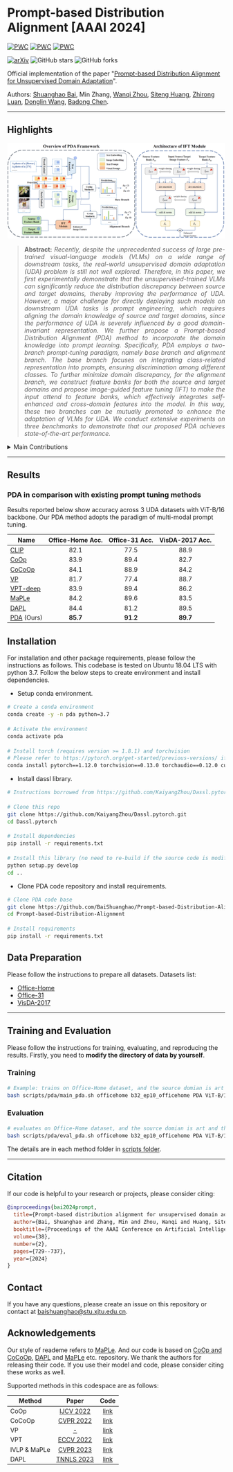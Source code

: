 # Prompt-based Distribution Alignment [AAAI 2024]

[![PWC](https://img.shields.io/endpoint.svg?url=https://paperswithcode.com/badge/prompt-based-distribution-alignment-for/unsupervised-domain-adaptation-on-office-home)](https://paperswithcode.com/sota/unsupervised-domain-adaptation-on-office-home?p=prompt-based-distribution-alignment-for)
[![PWC](https://img.shields.io/endpoint.svg?url=https://paperswithcode.com/badge/prompt-based-distribution-alignment-for/unsupervised-domain-adaptation-on-office-31)](https://paperswithcode.com/sota/unsupervised-domain-adaptation-on-office-31?p=prompt-based-distribution-alignment-for)
[![PWC](https://img.shields.io/endpoint.svg?url=https://paperswithcode.com/badge/prompt-based-distribution-alignment-for/unsupervised-domain-adaptation-on-visda2017)](https://paperswithcode.com/sota/unsupervised-domain-adaptation-on-visda2017?p=prompt-based-distribution-alignment-for)

[![arXiv](https://img.shields.io/badge/arXiv-2312.09553v2-b31b1b.svg)](https://arxiv.org/abs/2312.09553v2)
![GitHub stars](https://img.shields.io/github/stars/BaiShuanghao/Prompt-based-Distribution-Alignment)
![GitHub forks](https://img.shields.io/github/forks/BaiShuanghao/Prompt-based-Distribution-Alignment)

Official implementation of the paper "[Prompt-based Distribution Alignment for Unsupervised Domain Adaptation](https://arxiv.org/abs/2312.09553v2)".

Authors: [Shuanghao Bai](https://scholar.google.com/citations?user=xhd94DIAAAAJ&hl=zh-CN), Min Zhang, [Wanqi Zhou](https://scholar.google.com/citations?user=3Q_3PR8AAAAJ&hl=zh-CN), [Siteng Huang](https://scholar.google.com/citations?user=mhpkWSYAAAAJ&hl=zh-CN&oi=ao), [Zhirong Luan](https://scholar.google.com/citations?user=mJNCeucAAAAJ&hl=zh-CN), [Donglin Wang](https://scholar.google.com/citations?user=-fo6wdwAAAAJ&hl=zh-CN), [Badong Chen](https://scholar.google.com/citations?user=mq6tPX4AAAAJ&hl=zh-CN&oi=ao).
<hr />

## Highlights

![main figure](model.jpg)
> **<p align="justify"> Abstract:** *Recently, despite the unprecedented success of large pre-trained visual-language models (VLMs) on a wide range of downstream tasks, the real-world unsupervised domain adaptation (UDA) problem is still not well explored.
Therefore, in this paper, we first experimentally demonstrate that the unsupervised-trained VLMs can significantly reduce the distribution discrepancy between source and target domains, thereby improving the performance of UDA. 
However, a major challenge for directly deploying such models on downstream UDA tasks is prompt engineering, which requires aligning the domain knowledge of source and target domains, since the performance of UDA is severely influenced by a good domain-invariant representation.
We further propose a Prompt-based Distribution Alignment (PDA) method to incorporate the domain knowledge into prompt learning. Specifically, PDA employs a two-branch prompt-tuning paradigm, namely base branch and alignment branch.
The base branch focuses on integrating class-related representation into prompts, ensuring discrimination among different classes. 
To further minimize domain discrepancy, for the alignment branch, we construct feature banks for both the source and target domains and propose image-guided feature tuning (IFT) to make the input attend to feature banks, which effectively integrates self-enhanced and cross-domain features into the model. 
In this way, these two branches can be mutually promoted to enhance the adaptation of VLMs for UDA.
We conduct extensive experiments on three benchmarks to demonstrate that our proposed PDA achieves state-of-the-art performance.* </p>

<details>
  
<summary>Main Contributions</summary>

1) We first experimentally verify the effectiveness of VLM on UDA downstream tasks. Then, based on this finding, we further propose a prompt-based distribution alignment (PDA) method to tune prompt to the target domain.
2) The proposed PDA includes two training branches. First, the base branch ensures discrimination among different classes. Second, the aligned branch obtains the domain-invariant information by image-guided feature tuning.
3) Extensive experiments demonstrate the effectiveness of the proposed PDA, which achieves state-of-the-art performance on Office-Home, Office-31 and VisDA-2017.
   
</details>

<hr />

## Results
### PDA in comparison with existing prompt tuning methods
Results reported below show accuracy across 3 UDA datasets with ViT-B/16 backbone. Our PDA method adopts the paradigm of multi-modal prompt tuning.

| Name                                                      | Office-Home Acc. | Office-31 Acc. |  VisDA-2017 Acc.  | 
|-----------------------------------------------------------|:---------:|:----------:|:---------:|
| [CLIP](https://arxiv.org/abs/2103.00020)                  |   82.1   |   77.5    |   88.9   | 
| [CoOp](https://arxiv.org/abs/2109.01134)                  |   83.9   |   89.4    |   82.7   |
| [CoCoOp](https://arxiv.org/abs/2203.05557)                |   84.1   |   88.9    |   84.2   | 
| [VP](https://arxiv.org/abs/2203.17274)                    |   81.7   |   77.4    |   88.7   | 
| [VPT-deep](https://arxiv.org/abs/2203.17274)              |   83.9   |   89.4    |   86.2   | 
| [MaPLe](https://arxiv.org/abs/2210.03117)                 |   84.2   |   89.6    |   83.5   |
| [DAPL](https://arxiv.org/abs/2202.06687)                  |   84.4   |   81.2    |   89.5   |
| [PDA](https://arxiv.org/abs/2312.09553) (Ours)             |   **85.7**   |   **91.2**    | **89.7** | 

## Installation 
For installation and other package requirements, please follow the instructions as follows. 
This codebase is tested on Ubuntu 18.04 LTS with python 3.7. Follow the below steps to create environment and install dependencies.

* Setup conda environment.
```bash
# Create a conda environment
conda create -y -n pda python=3.7

# Activate the environment
conda activate pda

# Install torch (requires version >= 1.8.1) and torchvision
# Please refer to https://pytorch.org/get-started/previous-versions/ if your cuda version is different
conda install pytorch==1.12.0 torchvision==0.13.0 torchaudio==0.12.0 cudatoolkit=11.3 -c pytorch
```

* Install dassl library.
```bash
# Instructions borrowed from https://github.com/KaiyangZhou/Dassl.pytorch#installation

# Clone this repo
git clone https://github.com/KaiyangZhou/Dassl.pytorch.git
cd Dassl.pytorch

# Install dependencies
pip install -r requirements.txt

# Install this library (no need to re-build if the source code is modified)
python setup.py develop
cd ..
```

* Clone PDA code repository and install requirements.
```bash
# Clone PDA code base
git clone https://github.com/BaiShuanghao/Prompt-based-Distribution-Alignment.git
cd Prompt-based-Distribution-Alignment

# Install requirements
pip install -r requirements.txt
```

## Data Preparation
Please follow the instructions to prepare all datasets.
Datasets list:
- [Office-Home](https://drive.google.com/file/d/0B81rNlvomiwed0V1YUxQdC1uOTg/view?pli=1&resourcekey=0-2SNWq0CDAuWOBRRBL7ZZsw)
- [Office-31](https://faculty.cc.gatech.edu/~judy/domainadapt/#datasets_code)
- [VisDA-2017](http://ai.bu.edu/visda-2017/#download)

<hr />


## Training and Evaluation
Please follow the instructions for training, evaluating, and reproducing the results.
Firstly, you need to **modify the directory of data by yourself**.
### Training 
```bash
# Example: trains on Office-Home dataset, and the source domian is art and the target domain is clipart (a-c)
bash scripts/pda/main_pda.sh officehome b32_ep10_officehome PDA ViT-B/16 2 a-c 0
```

### Evaluation
```bash
# evaluates on Office-Home dataset, and the source domian is art and the target domain is clipart (a-c)
bash scripts/pda/eval_pda.sh officehome b32_ep10_officehome PDA ViT-B/16 2 a-c 0
```
The details are in each method folder in [scripts folder](scripts/).
<hr />

## Citation
If our code is helpful to your research or projects, please consider citing:
```bibtex
@inproceedings{bai2024prompt,
  title={Prompt-based distribution alignment for unsupervised domain adaptation},
  author={Bai, Shuanghao and Zhang, Min and Zhou, Wanqi and Huang, Siteng and Luan, Zhirong and Wang, Donglin and Chen, Badong},
  booktitle={Proceedings of the AAAI Conference on Artificial Intelligence},
  volume={38},
  number={2},
  pages={729--737},
  year={2024}
}
```

## Contact
If you have any questions, please create an issue on this repository or contact at baishuanghao@stu.xjtu.edu.cn.

## Acknowledgements

Our style of reademe refers to [MaPLe](https://github.com/muzairkhattak/multimodal-prompt-learning). 
And our code is based on [CoOp and CoCoOp](https://github.com/KaiyangZhou/CoOp), [DAPL](https://github.com/LeapLabTHU/DAPrompt/tree/main) and [MaPLe](https://github.com/muzairkhattak/multimodal-prompt-learning) etc. repository. We thank the authors for releasing their code. If you use their model and code, please consider citing these works as well.

Supported methods in this codespace are as follows:

| Method                    | Paper                                         |                             Code                            |  
|---------------------------|:----------------------------------------------:|:---------------------------------------------------------------:|
| CoOp                      | [IJCV 2022](https://arxiv.org/abs/2109.01134) |  [link](https://github.com/KaiyangZhou/CoOp)                         |
| CoCoOp                    | [CVPR 2022](https://arxiv.org/abs/2203.05557) |  [link](https://github.com/KaiyangZhou/CoOp)                         |
| VP                        | [-](https://arxiv.org/abs/2203.17274)         |  [link](https://github.com/hjbahng/visual_prompting)                 |
| VPT                       | [ECCV 2022](https://arxiv.org/abs/2203.17274) |  [link](https://github.com/KMnP/vpt)                                 |
| IVLP & MaPLe              | [CVPR 2023](https://arxiv.org/abs/2210.03117) |  [link](https://github.com/muzairkhattak/multimodal-prompt-learning) |
| DAPL                      | [TNNLS 2023](https://arxiv.org/abs/2202.06687)     |  [link](https://github.com/LeapLabTHU/DAPrompt)                      |
